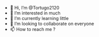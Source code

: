- 👋 Hi, I’m @Tortugo2120
- 👀 I’m interested in much
- 🌱 I’m currently learning little
- 💞️ I’m looking to collaborate on everyone
- 📫 How to reach me ?

<!---
Tortugo2120/Tortugo2120 is a ✨ special ✨ repository because its `README.md` (this file) appears on your GitHub profile.
You can click the Preview link to take a look at your changes.
--->
